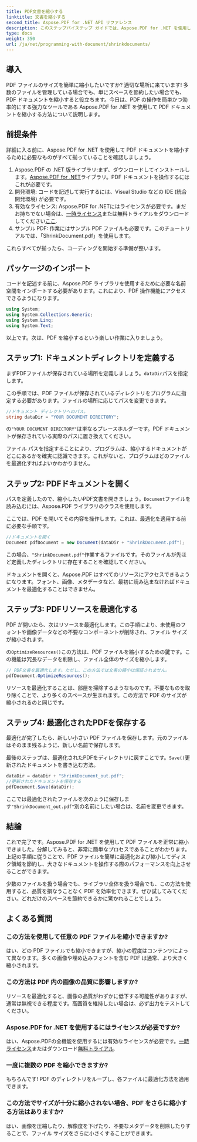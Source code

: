 ```yaml
---
title: PDF文書を縮小する
linktitle: 文書を縮小する
second_title: Aspose.PDF for .NET API リファレンス
description: このステップバイステップ ガイドでは、Aspose.PDF for .NET を使用して PDF ドキュメントを縮小する方法を説明します。品質を損なうことなく PDF リソースを最適化し、ファイル サイズを縮小します。
type: docs
weight: 350
url: /ja/net/programming-with-document/shrinkdocuments/
---
```

## 導入

PDF ファイルのサイズを簡単に縮小したいですか? 適切な場所に来ています! 多数のファイルを管理している場合でも、単にスペースを節約したい場合でも、PDF ドキュメントを縮小すると役立ちます。今日は、PDF の操作を簡単かつ効率的にする強力なツールである Aspose.PDF for .NET を使用して PDF ドキュメントを縮小する方法について説明します。

## 前提条件

詳細に入る前に、Aspose.PDF for .NET を使用して PDF ドキュメントを縮小するために必要なものがすべて揃っていることを確認しましょう。

1.  Aspose.PDF の .NET 版ライブラリ:まず、ダウンロードしてインストールします。[Aspose.PDF for .NET](https://releases.aspose.com/pdf/net/)ライブラリ。PDF ドキュメントを操作するにはこれが必要です。
2. 開発環境: コードを記述して実行するには、Visual Studio などの IDE (統合開発環境) が必要です。
3. 有効なライセンス: Aspose.PDF for .NETにはライセンスが必要です。まだお持ちでない場合は、[一時ライセンス](https://purchase.aspose.com/temporary-license/)または無料トライアルをダウンロードしてください[ここ](https://releases.aspose.com/).
4. サンプル PDF: 作業にはサンプル PDF ファイルも必要です。このチュートリアルでは、「ShrinkDocument.pdf」を使用します。

これらすべてが揃ったら、コーディングを開始する準備が整います。


## パッケージのインポート

コードを記述する前に、Aspose.PDF ライブラリを使用するために必要な名前空間をインポートする必要があります。これにより、PDF 操作機能にアクセスできるようになります。

```csharp
using System;
using System.Collections.Generic;
using System.Linq;
using System.Text;
```

以上です。次は、PDF を縮小するという楽しい作業に入りましょう。

## ステップ1: ドキュメントディレクトリを定義する

まずPDFファイルが保存されている場所を定義しましょう。`dataDir`パスを指定します。

この手順では、PDF ファイルが保存されているディレクトリをプログラムに指定する必要があります。ファイルの場所に応じてパスを変更できます。

```csharp
//ドキュメント ディレクトリへのパス。
string dataDir = "YOUR DOCUMENT DIRECTORY";
```

の`"YOUR DOCUMENT DIRECTORY"`は単なるプレースホルダーです。PDF ドキュメントが保存されている実際のパスに置き換えてください。

ファイル パスを指定することにより、プログラムは、縮小するドキュメントがどこにあるかを確実に認識できます。これがないと、プログラムはどのファイルを最適化すればよいかわかりません。


## ステップ2: PDFドキュメントを開く

パスを定義したので、縮小したいPDF文書を開きましょう。`Document`ファイルを読み込むには、Aspose.PDF ライブラリのクラスを使用します。

ここでは、PDF を開いてその内容を操作します。これは、最適化を適用する前に必要な手順です。

```csharp
//ドキュメントを開く
Document pdfDocument = new Document(dataDir + "ShrinkDocument.pdf");
```

この場合、`"ShrinkDocument.pdf"`作業するファイルです。そのファイルが先ほど定義したディレクトリに存在することを確認してください。

ドキュメントを開くと、Aspose.PDF はすべてのリソースにアクセスできるようになります。フォント、画像、メタデータなど、最初に読み込まなければドキュメントを最適化することはできません。

## ステップ3: PDFリソースを最適化する

PDF が開いたら、次はリソースを最適化します。この手順により、未使用のフォントや画像データなどの不要なコンポーネントが削除され、ファイル サイズが縮小されます。

の`OptimizeResources()`この方法は、PDF ファイルを縮小するための鍵です。この機能は冗長なデータを削除し、ファイル全体のサイズを縮小します。

```csharp
// PDF文書を最適化します。ただし、この方法では文書の縮小は保証されません。
pdfDocument.OptimizeResources();
```

リソースを最適化することは、部屋を掃除するようなものです。不要なものを取り除くことで、より多くのスペースが生まれます。この方法で PDF のサイズが縮小されるのと同じです。

## ステップ4: 最適化されたPDFを保存する

最適化が完了したら、新しい小さい PDF ファイルを保存します。元のファイルはそのまま残るように、新しい名前で保存します。

最後のステップは、最適化されたPDFをディレクトリに戻すことです。`Save()`更新されたドキュメントを書き込む方法。

```csharp
dataDir = dataDir + "ShrinkDocument_out.pdf";
//更新されたドキュメントを保存する
pdfDocument.Save(dataDir);
```

ここでは最適化されたファイルを次のように保存します`"ShrinkDocument_out.pdf"`別の名前にしたい場合は、名前を変更できます。

## 結論

これで完了です。Aspose.PDF for .NET を使用して PDF ファイルを正常に縮小できました。分解してみると、非常に簡単なプロセスであることがわかります。上記の手順に従うことで、PDF ファイルを簡単に最適化および縮小してディスク領域を節約し、大きなドキュメントを操作する際のパフォーマンスを向上させることができます。

少数のファイルを扱う場合でも、ライブラリ全体を扱う場合でも、この方法を使用すると、品質を損なうことなく PDF を効率化できます。ぜひ試してみてください。どれだけのスペースを節約できるかに驚かれることでしょう。

## よくある質問

### この方法を使用して任意の PDF ファイルを縮小できますか?
はい、どの PDF ファイルでも縮小できますが、縮小の程度はコンテンツによって異なります。多くの画像や埋め込みフォントを含む PDF は通常、より大きく縮小されます。

### この方法は PDF 内の画像の品質に影響しますか?
リソースを最適化すると、画像の品質がわずかに低下する可能性がありますが、通常は無視できる程度です。高画質を維持したい場合は、必ず出力をテストしてください。

### Aspose.PDF for .NET を使用するにはライセンスが必要ですか?
はい、Aspose.PDFの全機能を使用するには有効なライセンスが必要です。[一時ライセンス](https://purchase.aspose.com/temporary-license/)またはダウンロード[無料トライアル](https://releases.aspose.com/).

### 一度に複数の PDF を縮小できますか?
もちろんです! PDF のディレクトリをループし、各ファイルに最適化方法を適用できます。

### この方法でサイズが十分に縮小されない場合、PDF をさらに縮小する方法はありますか?
はい、画像を圧縮したり、解像度を下げたり、不要なメタデータを削除したりすることで、ファイル サイズをさらに小さくすることができます。